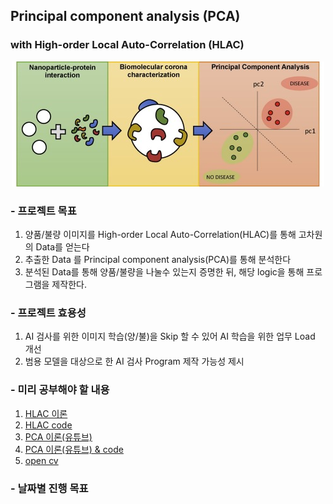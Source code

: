 ## Principal component analysis (PCA)
### with High-order Local Auto-Correlation (HLAC)


<p align="center">
<img src="./pictures/PCA.jpg">
</p>


### - 프로젝트 목표 
1. 양품/불량 이미지를 High-order Local Auto-Correlation(HLAC)를 통해 고차원의 Data를 얻는다 
2. 추출한 Data 를 Principal component analysis(PCA)를 통해 분석한다
3. 분석된 Data를 통해 양품/불량을 나눌수 있는지 증명한 뒤, 해당 logic을 통해 프로그램을 제작한다.

### - 프로젝트 효용성
1. AI 검사를 위한 이미지 학습(양/불)을 Skip 할 수 있어 AI 학습을 위한 업무 Load 개선
2. 범용 모델을 대상으로 한 AI 검사 Program 제작 가능성 제시

### - 미리 공부해야 할 내용
1. <a href="https://rest-term.com/archives/2889/">HLAC 이론</a>
2. <a href="https://github.com/search?q=hlac">HLAC code</a>
3. <a href="https://www.youtube.com/watch?v=YEdscCNsinU&t=626s"> PCA 이론(유튜브)</a>
4. <a href="https://www.youtube.com/watch?v=FhQm2Tc8Kic"> PCA 이론(유튜브) & code</a>
5. <a href="https://www.inflearn.com/courses?s=opencv">open cv</a>

### - 날짜별 진행 목표